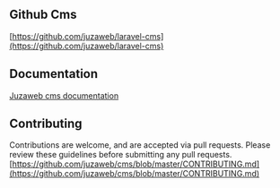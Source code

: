 

## Github Cms
[https://github.com/juzaweb/laravel-cms](https://github.com/juzaweb/laravel-cms)

## Documentation
[Juzaweb cms documentation](https://juzaweb.com/cms)

## Contributing
Contributions are welcome, and are accepted via pull requests. Please review these guidelines before submitting any pull requests.
[https://github.com/juzaweb/cms/blob/master/CONTRIBUTING.md](https://github.com/juzaweb/cms/blob/master/CONTRIBUTING.md)